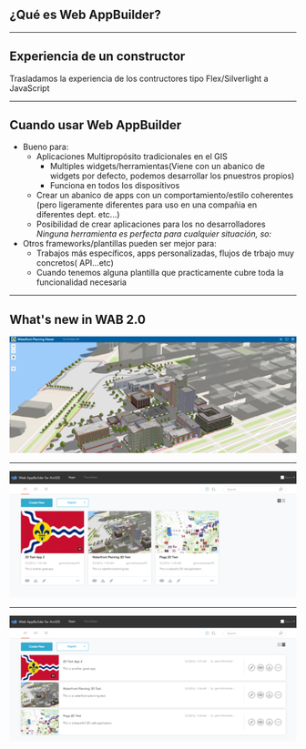 <!-- .slide: data-background="reveal.js/img/bg-4.png" -->
## ¿Qué es Web AppBuilder?


---

## Experiencia de un constructor

Trasladamos la experiencia de los contructores tipo Flex/Silverlight a JavaScript

---

## Cuando usar Web AppBuilder

- Bueno para:
	- Aplicaciones Multipropósito tradicionales en el GIS
		- Multiples widgets/herramientas(Viene con un abanico de widgets por defecto, podemos desarrollar los pnuestros propios)
		- Funciona en todos los dispositivos
	- Crear un abanico de apps con un comportamiento/estilo coherentes (pero ligeramente diferentes para uso en una compañia en diferentes dept. etc...)
  - Posibilidad de crear aplicaciones para los no desarrolladores
  *Ninguna herramienta es perfecta para cualquier situación, so:*
- Otros frameworks/plantillas pueden ser mejor para:
	- Trabajos más específicos, apps personalizadas, flujos de trbajo muy concretos( API...etc)
  - Cuando tenemos alguna plantilla que practicamente cubre toda la funcionalidad necesaria

---

## What's new in WAB 2.0

[![3D Preview](img/3d-preview.png)](http://webappbuilderdemos.s3-website-us-east-1.amazonaws.com/waterfront/)

---

![Newly designed admin interface](img/2-beta-admin-1.png)

---

![Newly designed admin interface - list view](img/2-beta-admin-2.png)



